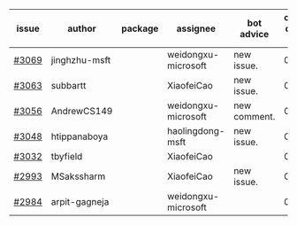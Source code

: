 | issue | author | package | assignee | bot advice | created date of issue | target release date | date from target |
| ------ | ------ | ------ | ------ | ------ | ------ | ------ | :-----: |
| [#3069](https://github.com/Azure/sdk-release-request/issues/3069) | jinghzhu-msft |  | weidongxu-microsoft | new issue. | 08-08 | 08-23 |  |
| [#3063](https://github.com/Azure/sdk-release-request/issues/3063) | subbartt |  | XiaofeiCao | new issue. | 08-08 | 08-22 |  |
| [#3056](https://github.com/Azure/sdk-release-request/issues/3056) | AndrewCS149 |  | weidongxu-microsoft | new comment. | 08-02 | 08-04 |  |
| [#3048](https://github.com/Azure/sdk-release-request/issues/3048) | htippanaboya |  | haolingdong-msft | new issue. | 07-27 | 08-03 |  |
| [#3032](https://github.com/Azure/sdk-release-request/issues/3032) | tbyfield |  | XiaofeiCao |  | 07-21 | 08-15 |  |
| [#2993](https://github.com/Azure/sdk-release-request/issues/2993) | MSakssharm |  | XiaofeiCao | new issue. | 07-12 | 07-26 |  |
| [#2984](https://github.com/Azure/sdk-release-request/issues/2984) | arpit-gagneja |  | weidongxu-microsoft |  | 07-05 | 09-30 |  |
